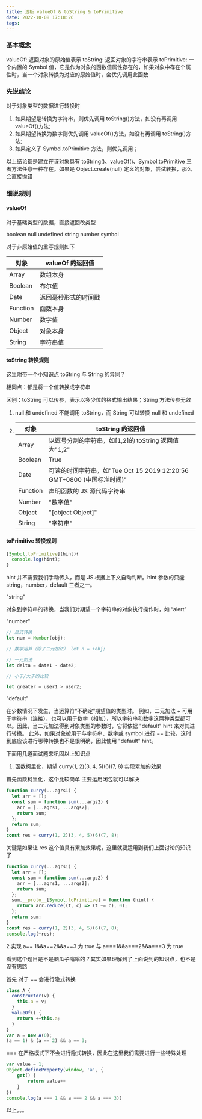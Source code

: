 ```yaml
---
title: 浅析 valueOf & toString & toPrimitive
date: 2022-10-08 17:18:26
tags:
---
```


### 基本概念

valueOf: 返回对象的原始值表示
toString: 返回对象的字符串表示
toPrimitive: 一个内置的 Symbol 值，它是作为对象的函数值属性存在的，如果对象中存在个属性时，当一个对象转换为对应的原始值时，会优先调用此函数

<!--more-->

### 先说结论

对于对象类型的数据进行转换时

1. 如果期望是转换为字符串，则优先调用 toString()方法，如没有再调用 valueOf()方法;
2. 如果期望转换为数字则优先调用 valueOf()方法，如没有再调用 toString()方法;
3. 如果定义了 Symbol.toPrimitive 方法，则优先调用；

以上结论都是建立在该对象具有 toString()、valueOf()、Symbol.toPrimitive 三者方法任意一种存在。如果是 Object.create(null) 定义的对象，尝试转换，那么会直接抛错

### 细说规则

#### valueOf

对于基础类型的数据，直接返回改类型

boolean
null
undefined
string
number
symbol

对于非原始值的重写规则如下

| 对象     | valueOf 的返回值     |
| -------- | -------------------- |
| Array    | 数组本身             |
| Boolean  | 布尔值               |
| Date     | 返回毫秒形式的时间戳 |
| Function | 函数本身             |
| Number   | 数字值               |
| Object   | 对象本身             |
| String   | 字符串值             |

#### toString 转换规则

这里附带一个小知识点 toString 与 String 的异同？

相同点：都是将一个值转换成字符串

区别：toString 可以传参，表示以多少位的格式输出结果；String 方法传参无效

1. null 和 undefined 不能调用 toString，而 String 可以转换 null 和 undefined
2. | 对象     | toString 的返回值                                                      |
   | -------- | ---------------------------------------------------------------------- |
   | Array    | 以逗号分割的字符串，如[1,2]的 toString 返回值为"1,2"                   |
   | Boolean  | True                                                                   |
   | Date     | 可读的时间字符串，如"Tue Oct 15 2019 12:20:56 GMT+0800 (中国标准时间)" |
   | Function | 声明函数的 JS 源代码字符串                                             |
   | Number   | "数字值"                                                               |
   | Object   | "[object Object]"                                                      |
   | String   | "字符串"                                                               |

#### toPrimitive 转换规则

```js
[Symbol.toPrimitive](hint){
  console.log(hint);
}
```

hint 并不需要我们手动传入，而是 JS 根据上下文自动判断。hint 参数的只能 string，number，default 三者之一。

"string"

对象到字符串的转换，当我们对期望一个字符串的对象执行操作时，如 “alert”

"number"

```js
// 显式转换
let num = Number(obj);

// 数学运算（除了二元加法） let n = +obj;

// 一元加法
let delta = date1 - date2;

// 小于/大于的比较

let greater = user1 > user2;
```

"default"

在少数情况下发生，当运算符“不确定”期望值的类型时。
例如，二元加法 + 可用于字符串（连接），也可以用于数字（相加），所以字符串和数字这两种类型都可以。因此，当二元加法得到对象类型的参数时，它将依据 "default" hint 来对其进行转换。
此外，如果对象被用于与字符串、数字或 symbol 进行 == 比较，这时到底应该进行哪种转换也不是很明确，因此使用 "default" hint。

下面用几道面试题来巩固以上知识点

1. 函数柯里化，期望 curry(1, 2)(3, 4, 5)(6)(7, 8) 实现累加的效果

首先函数柯里化，这个比较简单 主要运用闭包就可以解决

```js
function curry(...agrs1) {
  let arr = [];
  const sum = function sum(...args2) {
    arr = [...agrs1, ...args2];
    return sum;
  };
  return sum;
}
const res = curry(1, 2)(3, 4, 5)(6)(7, 8);
```

关键是如果让 res 这个值具有累加效果呢，这里就要运用到我们上面讨论的知识了

```js
function curry(...agrs1) {
  let arr = [];
  const sum = function sum(...args2) {
    arr = [...agrs1, ...args2];
    return sum;
  };
  sum.__proto__[Symbol.toPrimitive] = function (hint) {
    return arr.reduce((t, c) => (t += c), 0);
  };
  return sum;
}
const res = curry(1, 2)(3, 4, 5)(6)(7, 8);
console.log(+res);
```

2.实现 a== 1&&a==2&&a==3 为 true 与 a===1&&a===2&&a===3 为 true

看到这个题目是不是脑瓜子嗡嗡的？其实如果理解到了上面说到的知识点，也不是没有思路

首先 对于 == 会进行隐式转换

```js
class A {
  constructor(v) {
    this.a = v;
  }
  valueOf() {
    return ++this.a;
  }
}
var a = new A(0);
(a == 1) & (a == 2) && a == 3;
```

=== 在严格模式下不会进行隐式转换，因此在这里我们需要进行一些特殊处理

```js
var value = 1;
Object.defineProperty(window, 'a', {
    get() {
        return value++
    }
})
console.log(a === 1 && a === 2 && a === 3))
```

以上。。。
